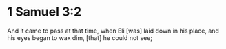 # 1 Samuel 3:2

And it came to pass at that time, when Eli [was] laid down in his place, and his eyes began to wax dim, [that] he could not see;